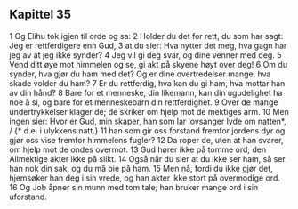 ## Kapittel 35

1 Og Elihu tok igjen til orde og sa:
2 Holder du det for rett, du som har sagt: Jeg er rettferdigere enn Gud,
3 at du sier: Hva nytter det meg, hva gagn har jeg av at jeg ikke synder?
4 Jeg vil gi deg svar, og dine venner med deg.
5 Vend ditt øye mot himmelen og se, gi akt på skyene høyt over deg!
6 Om du synder, hva gjør du ham med det? Og er dine overtredelser mange, hva skade volder du ham?
7 Er du rettferdig, hva kan du gi ham, hva mottar han av din hånd?
8 Bare for et menneske, din likemann, kan din ugudelighet ha noe å si, og bare for et menneskebarn din rettferdighet.
9 Over de mange undertrykkelser klager de; de skriker om hjelp mot de mektiges arm.
10 Men ingen sier: Hvor er Gud, min skaper, han som lar lovsanger lyde om natten*, / {* d.e. i ulykkens natt.}
11 han som gir oss forstand fremfor jordens dyr og gjør oss vise fremfor himmelens fugler?
12 Da roper de, uten at han svarer, om hjelp mot de ondes overmot.
13 Gud hører ikke på tomme ord; den Allmektige akter ikke på slikt.
14 Også når du sier at du ikke ser ham, så ser han nok din sak, og du må bie på ham.
15 Men nå, fordi du ikke gjør det, hjemsøker han deg i sin vrede, og han akter ikke stort på overmodige ord.
16 Og Job åpner sin munn med tom tale; han bruker mange ord i sin uforstand.
